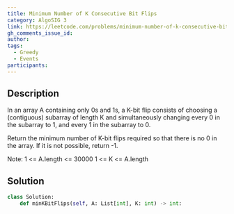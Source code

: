 ```yaml
---
title: Minimum Number of K Consecutive Bit Flips
category: AlgoSIG 3
link: https://leetcode.com/problems/minimum-number-of-k-consecutive-bit-flips/
gh_comments_issue_id:
author:
tags:
  - Greedy
  - Events
participants:
---
```


## Description

In an array A containing only 0s and 1s, a K-bit flip consists of choosing a (contiguous) subarray of length K and simultaneously changing every 0 in the subarray to 1, and every 1 in the subarray to 0.

Return the minimum number of K-bit flips required so that there is no 0 in the array.  If it is not possible, return -1.

Note:
1 <= A.length <= 30000
1 <= K <= A.length

## Solution

``` python
class Solution:
    def minKBitFlips(self, A: List[int], K: int) -> int:
```
